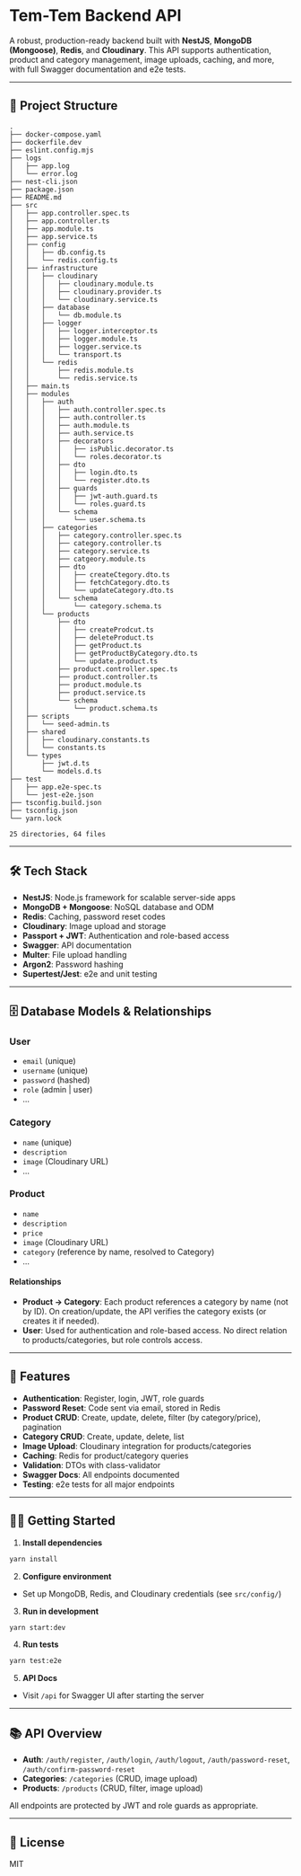 
# Tem-Tem Backend API

A robust, production-ready backend built with **NestJS**, **MongoDB (Mongoose)**, **Redis**, and **Cloudinary**. This API supports authentication, product and category management, image uploads, caching, and more, with full Swagger documentation and e2e tests.

---

## 📁 Project Structure

```
.
├── docker-compose.yaml
├── dockerfile.dev
├── eslint.config.mjs
├── logs
│   ├── app.log
│   └── error.log
├── nest-cli.json
├── package.json
├── README.md
├── src
│   ├── app.controller.spec.ts
│   ├── app.controller.ts
│   ├── app.module.ts
│   ├── app.service.ts
│   ├── config
│   │   ├── db.config.ts
│   │   └── redis.config.ts
│   ├── infrastructure
│   │   ├── cloudinary
│   │   │   ├── cloudinary.module.ts
│   │   │   ├── cloudinary.provider.ts
│   │   │   └── cloudinary.service.ts
│   │   ├── database
│   │   │   └── db.module.ts
│   │   ├── logger
│   │   │   ├── logger.interceptor.ts
│   │   │   ├── logger.module.ts
│   │   │   ├── logger.service.ts
│   │   │   └── transport.ts
│   │   └── redis
│   │       ├── redis.module.ts
│   │       └── redis.service.ts
│   ├── main.ts
│   ├── modules
│   │   ├── auth
│   │   │   ├── auth.controller.spec.ts
│   │   │   ├── auth.controller.ts
│   │   │   ├── auth.module.ts
│   │   │   ├── auth.service.ts
│   │   │   ├── decorators
│   │   │   │   ├── isPublic.decorator.ts
│   │   │   │   └── roles.decorator.ts
│   │   │   ├── dto
│   │   │   │   ├── login.dto.ts
│   │   │   │   └── register.dto.ts
│   │   │   ├── guards
│   │   │   │   ├── jwt-auth.guard.ts
│   │   │   │   └── roles.guard.ts
│   │   │   └── schema
│   │   │       └── user.schema.ts
│   │   ├── categories
│   │   │   ├── category.controller.spec.ts
│   │   │   ├── category.controller.ts
│   │   │   ├── category.service.ts
│   │   │   ├── catgeory.module.ts
│   │   │   ├── dto
│   │   │   │   ├── createCtegory.dto.ts
│   │   │   │   ├── fetchCategory.dto.ts
│   │   │   │   └── updateCategory.dto.ts
│   │   │   └── schema
│   │   │       └── category.schema.ts
│   │   └── products
│   │       ├── dto
│   │       │   ├── createProdcut.ts
│   │       │   ├── deleteProduct.ts
│   │       │   ├── getProduct.ts
│   │       │   ├── getProductByCategory.dto.ts
│   │       │   └── update.product.ts
│   │       ├── product.controller.spec.ts
│   │       ├── product.controller.ts
│   │       ├── product.module.ts
│   │       ├── product.service.ts
│   │       └── schema
│   │           └── product.schema.ts
│   ├── scripts
│   │   └── seed-admin.ts
│   ├── shared
│   │   ├── cloudinary.constants.ts
│   │   └── constants.ts
│   └── types
│       ├── jwt.d.ts
│       └── models.d.ts
├── test
│   ├── app.e2e-spec.ts
│   └── jest-e2e.json
├── tsconfig.build.json
├── tsconfig.json
└── yarn.lock

25 directories, 64 files
```

---

## 🛠️ Tech Stack

- **NestJS**: Node.js framework for scalable server-side apps
- **MongoDB + Mongoose**: NoSQL database and ODM
- **Redis**: Caching, password reset codes
- **Cloudinary**: Image upload and storage
- **Passport + JWT**: Authentication and role-based access
- **Swagger**: API documentation
- **Multer**: File upload handling
- **Argon2**: Password hashing
- **Supertest/Jest**: e2e and unit testing

---

## 🗄️ Database Models & Relationships

### User
- `email` (unique)
- `username` (unique)
- `password` (hashed)
- `role` (admin | user)
- ...

### Category
- `name` (unique)
- `description`
- `image` (Cloudinary URL)
- ...

### Product
- `name`
- `description`
- `price`
- `image` (Cloudinary URL)
- `category` (reference by name, resolved to Category)
- ...

#### Relationships
- **Product → Category**: Each product references a category by name (not by ID). On creation/update, the API verifies the category exists (or creates it if needed).
- **User**: Used for authentication and role-based access. No direct relation to products/categories, but role controls access.

---

## 🚀 Features
- **Authentication**: Register, login, JWT, role guards
- **Password Reset**: Code sent via email, stored in Redis
- **Product CRUD**: Create, update, delete, filter (by category/price), pagination
- **Category CRUD**: Create, update, delete, list
- **Image Upload**: Cloudinary integration for products/categories
- **Caching**: Redis for product/category queries
- **Validation**: DTOs with class-validator
- **Swagger Docs**: All endpoints documented
- **Testing**: e2e tests for all major endpoints

---

## 🧑‍💻 Getting Started

1. **Install dependencies**
  ```sh
  yarn install
  ```
2. **Configure environment**
  - Set up MongoDB, Redis, and Cloudinary credentials (see `src/config/`)
3. **Run in development**
  ```sh
  yarn start:dev
  ```
4. **Run tests**
  ```sh
  yarn test:e2e
  ```
5. **API Docs**
  - Visit `/api` for Swagger UI after starting the server

---

## 📚 API Overview

- **Auth**: `/auth/register`, `/auth/login`, `/auth/logout`, `/auth/password-reset`, `/auth/confirm-password-reset`
- **Categories**: `/categories` (CRUD, image upload)
- **Products**: `/products` (CRUD, filter, image upload)

All endpoints are protected by JWT and role guards as appropriate.

---

## 📝 License

MIT
